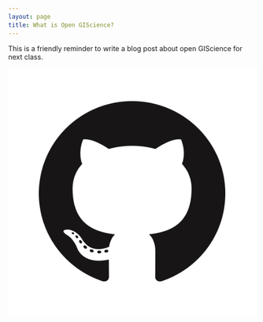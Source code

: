 ```yaml
---
layout: page
title: What is Open GIScience?
---
```


This is a friendly reminder to write a blog post about open GIScience for next class.

[![GitHub Logo](assets/GitHub-Mark.png)](https://github.io)
